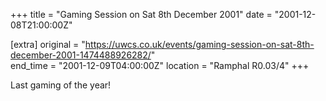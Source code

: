 +++
title = "Gaming Session on Sat 8th December 2001"
date = "2001-12-08T21:00:00Z"

[extra]
original = "https://uwcs.co.uk/events/gaming-session-on-sat-8th-december-2001-1474488926282/"    
end_time = "2001-12-09T04:00:00Z"
location = "Ramphal R0.03/4"
+++

Last gaming of the year\!

